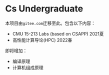 # Cs Undergraduate
本项目由`gitee.com`迁移至此。包含以下内容：

+ CMU 15-213 Labs (based on CSAPP) 2021夏
+ 高性能计算导论(HPC) 2022春

即将增加：

+ 编译原理
+ 计算机组成原理

